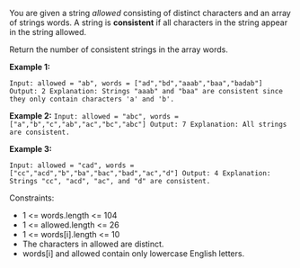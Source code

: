 You are given a string _allowed_ consisting of distinct characters and an array of strings words. 
A string is **consistent** if all characters in the string appear in the string allowed.

Return the number of consistent strings in the array words.

**Example 1:**

`Input: allowed = "ab", words = ["ad","bd","aaab","baa","badab"]
Output: 2
Explanation: Strings "aaab" and "baa" are consistent since they only contain characters 'a' and 'b'.`

**Example 2:**
`Input: allowed = "abc", words = ["a","b","c","ab","ac","bc","abc"]
Output: 7
Explanation: All strings are consistent.`

**Example 3:**

`Input: allowed = "cad", words = ["cc","acd","b","ba","bac","bad","ac","d"]
Output: 4
Explanation: Strings "cc", "acd", "ac", and "d" are consistent.`


Constraints:
* 1 <= words.length <= 104
* 1 <= allowed.length <= 26
* 1 <= words[i].length <= 10
* The characters in allowed are distinct.
* words[i] and allowed contain only lowercase English letters.